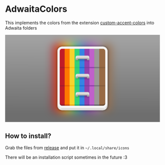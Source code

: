 # AdwaitaColors
This implements the colors from the extension [custom-accent-colors](https://github.com/dimitriskp22/custom-accent-colors) into Adwaita folders

<p align="center">
  <img src="https://raw.githubusercontent.com/AtiusAmy/AdwaitaColors/main/preview-images.png" alt="preview"/>
</p>

## How to install?

Grab the files from [release](https://github.com/AtiusAmy/AdwaitaColors/releases/tag/1.0) and put it in `~/.local/share/icons`

There will be an installation script sometimes in the future :3


